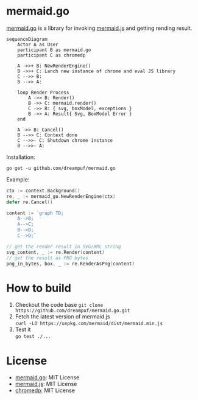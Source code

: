 # mermaid.go

[mermaid.go][] is a library for invoking [mermaid.js][] and getting rending result.

```mermaid
sequenceDiagram
    Actor A as User
    participant B as mermaid.go
    participant C as chromedp

    A ->>+ B: NewRenderEngine()
    B ->>+ C: Lanch new instance of chrome and eval JS library
    C -->> B: 
    B -->> A: 
    
    loop Render Process
        A ->> B: Render()
        B ->> C: mermaid.render()
        C ->> B: { svg, boxModel, exceptions }
        B ->> A: Result{ Svg, BoxModel Error }
    end

    A ->> B: Cancel()
    B -->> C: Context done
    C -->>- C: Shutdown chrome instance
    B -->>- A: 
```

Installation:

```shell
go get -u github.com/dreampuf/mermaid.go
```

Example: 

```go
ctx := context.Background()
re, _ := mermaid_go.NewRenderEngine(ctx)
defer re.Cancel()

content := `graph TD;
    A-->B;
    A-->C;
    B-->D;
    C-->D;`

// get the render result in SVG/XML string
svg_content, _ := re.Render(content)
// get the result as PNG bytes
png_in_bytes, box, _ := re.RenderAsPng(content)
```

# How to build

1. Checkout the code base
   `git clone https://github.com/dreampuf/mermaid.go.git`
2. Fetch the latest version of mermaid.js  
    `curl -LO https://unpkg.com/mermaid/dist/mermaid.min.js`
3. Test it  
   `go test ./...`

# License

- [mermaid.go][]: MIT License
- [mermaid.js][]: MIT License
- [chromedp]: MIT License
 
[mermaid.go]: https://github.com/dreampuf/mermaid.go
[mermaid.js]: https://mermaid-js.github.io/mermaid/
[chromedp]: https://github.com/chromedp/chromedp

